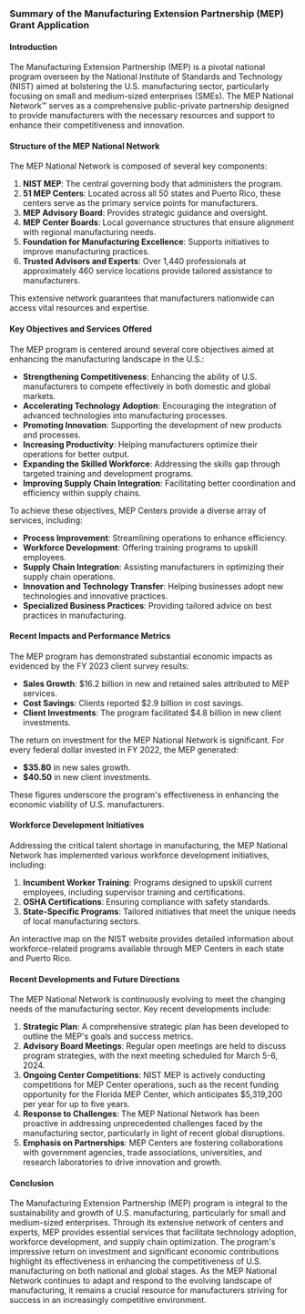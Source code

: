 ### Summary of the Manufacturing Extension Partnership (MEP) Grant Application

#### Introduction

The Manufacturing Extension Partnership (MEP) is a pivotal national program overseen by the National Institute of Standards and Technology (NIST) aimed at bolstering the U.S. manufacturing sector, particularly focusing on small and medium-sized enterprises (SMEs). The MEP National Network™ serves as a comprehensive public-private partnership designed to provide manufacturers with the necessary resources and support to enhance their competitiveness and innovation.

#### Structure of the MEP National Network

The MEP National Network is composed of several key components:

1. **NIST MEP**: The central governing body that administers the program.
2. **51 MEP Centers**: Located across all 50 states and Puerto Rico, these centers serve as the primary service points for manufacturers.
3. **MEP Advisory Board**: Provides strategic guidance and oversight.
4. **MEP Center Boards**: Local governance structures that ensure alignment with regional manufacturing needs.
5. **Foundation for Manufacturing Excellence**: Supports initiatives to improve manufacturing practices.
6. **Trusted Advisors and Experts**: Over 1,440 professionals at approximately 460 service locations provide tailored assistance to manufacturers.

This extensive network guarantees that manufacturers nationwide can access vital resources and expertise.

#### Key Objectives and Services Offered

The MEP program is centered around several core objectives aimed at enhancing the manufacturing landscape in the U.S.:

- **Strengthening Competitiveness**: Enhancing the ability of U.S. manufacturers to compete effectively in both domestic and global markets.
- **Accelerating Technology Adoption**: Encouraging the integration of advanced technologies into manufacturing processes.
- **Promoting Innovation**: Supporting the development of new products and processes.
- **Increasing Productivity**: Helping manufacturers optimize their operations for better output.
- **Expanding the Skilled Workforce**: Addressing the skills gap through targeted training and development programs.
- **Improving Supply Chain Integration**: Facilitating better coordination and efficiency within supply chains.

To achieve these objectives, MEP Centers provide a diverse array of services, including:

- **Process Improvement**: Streamlining operations to enhance efficiency.
- **Workforce Development**: Offering training programs to upskill employees.
- **Supply Chain Integration**: Assisting manufacturers in optimizing their supply chain operations.
- **Innovation and Technology Transfer**: Helping businesses adopt new technologies and innovative practices.
- **Specialized Business Practices**: Providing tailored advice on best practices in manufacturing.

#### Recent Impacts and Performance Metrics

The MEP program has demonstrated substantial economic impacts as evidenced by the FY 2023 client survey results:

- **Sales Growth**: $16.2 billion in new and retained sales attributed to MEP services.
- **Cost Savings**: Clients reported $2.9 billion in cost savings.
- **Client Investments**: The program facilitated $4.8 billion in new client investments.

The return on investment for the MEP National Network is significant. For every federal dollar invested in FY 2022, the MEP generated:

- **$35.80** in new sales growth.
- **$40.50** in new client investments.

These figures underscore the program's effectiveness in enhancing the economic viability of U.S. manufacturers.

#### Workforce Development Initiatives

Addressing the critical talent shortage in manufacturing, the MEP National Network has implemented various workforce development initiatives, including:

1. **Incumbent Worker Training**: Programs designed to upskill current employees, including supervisor training and certifications.
2. **OSHA Certifications**: Ensuring compliance with safety standards.
3. **State-Specific Programs**: Tailored initiatives that meet the unique needs of local manufacturing sectors.

An interactive map on the NIST website provides detailed information about workforce-related programs available through MEP Centers in each state and Puerto Rico.

#### Recent Developments and Future Directions

The MEP National Network is continuously evolving to meet the changing needs of the manufacturing sector. Key recent developments include:

1. **Strategic Plan**: A comprehensive strategic plan has been developed to outline the MEP's goals and success metrics.
2. **Advisory Board Meetings**: Regular open meetings are held to discuss program strategies, with the next meeting scheduled for March 5-6, 2024.
3. **Ongoing Center Competitions**: NIST MEP is actively conducting competitions for MEP Center operations, such as the recent funding opportunity for the Florida MEP Center, which anticipates $5,319,200 per year for up to five years.
4. **Response to Challenges**: The MEP National Network has been proactive in addressing unprecedented challenges faced by the manufacturing sector, particularly in light of recent global disruptions.
5. **Emphasis on Partnerships**: MEP Centers are fostering collaborations with government agencies, trade associations, universities, and research laboratories to drive innovation and growth.

#### Conclusion

The Manufacturing Extension Partnership (MEP) program is integral to the sustainability and growth of U.S. manufacturing, particularly for small and medium-sized enterprises. Through its extensive network of centers and experts, MEP provides essential services that facilitate technology adoption, workforce development, and supply chain optimization. The program's impressive return on investment and significant economic contributions highlight its effectiveness in enhancing the competitiveness of U.S. manufacturing on both national and global stages. As the MEP National Network continues to adapt and respond to the evolving landscape of manufacturing, it remains a crucial resource for manufacturers striving for success in an increasingly competitive environment.